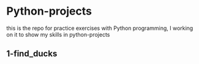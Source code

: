 # Python-projects

this is the repo for practice exercises with Python programming, I working on it to show my skills in python-projects
## 1-find_ducks
